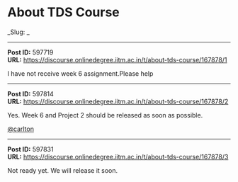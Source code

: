 # About TDS Course
_Slug: _

---
**Post ID:** 597719  
**URL:** https://discourse.onlinedegree.iitm.ac.in/t/about-tds-course/167878/1  

I have not receive week 6 assignment.Please help

---
**Post ID:** 597814  
**URL:** https://discourse.onlinedegree.iitm.ac.in/t/about-tds-course/167878/2  

Yes. Week 6 and Project 2 should be released as soon as possible.


[@carlton](/u/carlton)

---
**Post ID:** 597831  
**URL:** https://discourse.onlinedegree.iitm.ac.in/t/about-tds-course/167878/3  

Not ready yet. We will release it soon.

